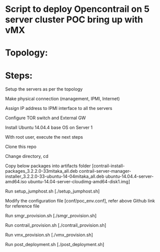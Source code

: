Script to deploy Opencontrail on 5 server cluster POC bring up with vMX
========================================

Topology:
==========

Steps:
========
Setup the servers as per the topology

Make physical connection (management, IPMI, Internet)

Assign IP address to IPMI interface to all the servers

Configure TOR switch and External GW

Install Ubuntu 14.04.4 base OS on Server 1

With root user, execute the next steps

Clone this repo  

Change directory, cd <repo-folder>

Copy below packages into artifacts folder 
[contrail-install-packages_3.2.2.0-33mitaka_all.deb
contrail-server-manager-installer_3.2.2.0-33-ubuntu-14-04mitaka_all.deb
ubuntu-14.04.4-server-amd64.iso
ubuntu-14.04-server-cloudimg-amd64-disk1.img]

Run setup_jumphost.sh [./setup_jumphost.sh]

Modify the configuration file [conf/poc_env.conf], refer above Github link for reference file

Run smgr_provision.sh [./smgr_provision.sh]

Run contrail_provision.sh [./contrail_provision.sh]

Run vmx_provision.sh [./vmx_provision.sh]

Run post_deployment.sh [./post_deployment.sh]
